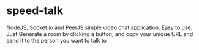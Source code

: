 # speed-talk

NodeJS, Socket.io and PeerJS simple video chat application. Easy to use.
Just Generate a room by clicking a button, and copy your unique URL and send it to the person you want to talk to
